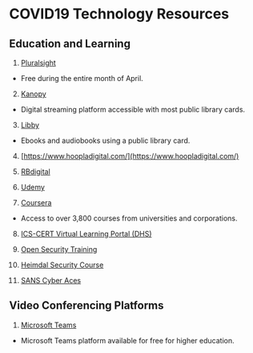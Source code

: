 # COVID19 Technology Resources 

## Education and Learning
1. [Pluralsight](https://www.pluralsight.com/)  
* Free during the entire month of April. 

2. [Kanopy](https://www.kanopy.com/)  
* Digital streaming platform accessible with most public library cards. 

3. [Libby](https://www.overdrive.com/apps/libby/)  
* Ebooks and audiobooks using a public library card. 

4. [https://www.hoopladigital.com/](https://www.hoopladigital.com/)

5. [RBdigital](https://rbdigital.com/)

6. [Udemy](https://www.udemy.com)

7. [Coursera](https://www.coursera.org/coronavirus)  
* Access to over 3,800 courses from universities and corporations. 

8. [ICS-CERT Virtual Learning Portal (DHS)](https://ics-cert-training.inl.gov/learn)

9. [Open Security Training](http://opensecuritytraining.info/Training.html)

10. [Heimdal Security Course](https://cybersecuritycourse.co/)

11. [SANS Cyber Aces](https://tutorials.cyberaces.org/tutorials.html)


## Video Conferencing Platforms 
1. [Microsoft Teams](https://education.microsoft.com/en-us/resource/ba162685)   
* Microsoft Teams platform available for free for higher education. 



